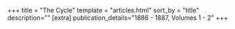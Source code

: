 +++
title = "The Cycle"
template = "articles.html"
sort_by = "title"
description=""
[extra]
publication_details="1886 - 1887, Volumes 1 - 2"
+++